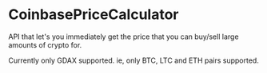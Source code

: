 # CoinbasePriceCalculator
API that let's you immediately get the price that you can buy/sell large amounts of crypto for.

Currently only GDAX supported.
ie, only BTC, LTC and ETH pairs supported.
